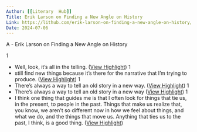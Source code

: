 ```yaml
---
Author: [[Literary  Hub]]
Title: Erik Larson on Finding a New Angle on History
Link: https://lithub.com/erik-larson-on-finding-a-new-angle-on-history/
Date: 2024-07-06
---
```

A - Erik Larson on Finding a New Angle on History

1
- Well, look, it’s all in the telling. ([View Highlight](https://read.readwise.io/read/01h2eabx0e3fgdrq1e4w4st1me))
1
- still find new things because it’s there for the narrative that I’m trying to produce. ([View Highlight](https://read.readwise.io/read/01h2eac80kxd7sq6a3nd01pc1t))
1
- There’s always a way to tell an old story in a new way. ([View Highlight](https://read.readwise.io/read/01h2eaakkr8b2fn8x6gyfsbadp))
1
- There’s always a way to tell an old story in a new way ([View Highlight](https://read.readwise.io/read/01h2eaczr539c8ycp4xyjszc50))
1
- I think one thing that guides me is that I often look for things that tie us, in the present, to people in the past. Things that make us realize that, you know, we aren’t so different now in how we feel about things, and what we do, and the things that move us. Anything that ties us to the past, I think, is a good thing. ([View Highlight](https://read.readwise.io/read/01h29hg3hdxt2s442c7131qryx))
